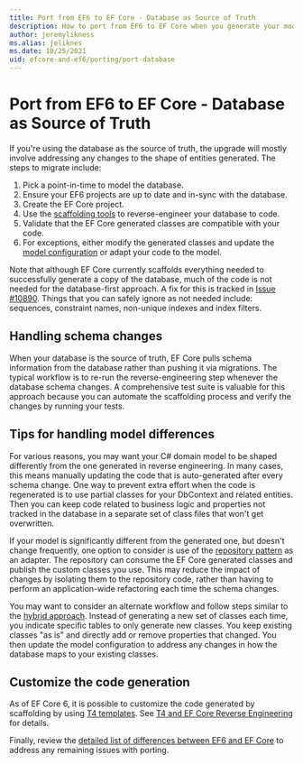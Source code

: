 ```yaml
---
title: Port from EF6 to EF Core - Database as Source of Truth
description: How to port from EF6 to EF Core when you generate your model from the database.
author: jeremylikness
ms.alias: jeliknes
ms.date: 10/25/2021
uid: efcore-and-ef6/porting/port-database
---
```


# Port from EF6 to EF Core - Database as Source of Truth

If you're using the database as the source of truth, the upgrade will mostly involve addressing any changes to the shape of entities generated. The steps to migrate include:

1. Pick a point-in-time to model the database.
1. Ensure your EF6 projects are up to date and in-sync with the database.
1. Create the EF Core project.
1. Use the [scaffolding tools](/ef/core/managing-schemas/scaffolding) to reverse-engineer your database to code.
1. Validate that the EF Core generated classes are compatible with your code.
1. For exceptions, either modify the generated classes and update the [model configuration](/ef/core/modeling/) or adapt your code to the model.

Note that although EF Core currently scaffolds everything needed to successfully generate a copy of the database, much of the code is not needed for the database-first approach. A fix for this is tracked in [Issue #10890](/dotnet/efcore/issues/10890). Things that you can safely ignore as not needed include: sequences, constraint names, non-unique indexes and index filters.

## Handling schema changes

When your database is the source of truth, EF Core pulls schema information from the database rather than pushing it via migrations. The typical workflow is to re-run the reverse-engineering step whenever the database schema changes. A comprehensive test suite is valuable for this approach because you can automate the scaffolding process and verify the changes by running your tests.

## Tips for handling model differences

For various reasons, you may want your C# domain model to be shaped differently from the one generated in reverse engineering. In many cases, this means manually updating the code that is auto-generated after every schema change. One way to prevent extra effort when the code is regenerated is to use partial classes for your DbContext and related entities. Then you can keep code related to business logic and properties not tracked in the database in a separate set of class files that won't get overwritten.

 If your model is significantly different from the generated one, but doesn't change frequently, one option to consider is use of the [repository pattern](/dotnet/architecture/microservices/microservice-ddd-cqrs-patterns/infrastructure-persistence-layer-design) as an adapter. The repository can consume the EF Core generated classes and publish the custom classes you use. This may reduce the impact of changes by isolating them to the repository code, rather than having to perform an application-wide refactoring each time the schema changes.

You may want to consider an alternate workflow and follow steps similar to the [hybrid approach](/ef/efcore-and-ef6/porting/port-hybrid). Instead of generating a new set of classes each time, you indicate specific tables to only generate new classes. You keep existing classes "as is" and directly add or remove properties that changed. You then update the model configuration to address any changes in how the database maps to your existing classes.

## Customize the code generation

As of EF Core 6, it is possible to customize the code generated by scaffolding by using [T4 templates](/visualstudio/modeling/code-generation-and-t4-text-templates). See [T4 and EF Core Reverse Engineering](https://www.bricelam.net/2020/02/03/t4-and-efcore.html) for details.

Finally, review the [detailed list of differences between EF6 and EF Core](/ef/efcore-and-ef6/porting/port-detailed-cases) to address any remaining issues with porting.
